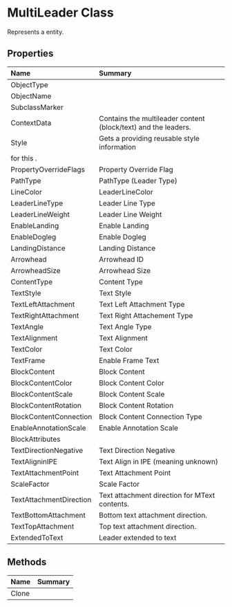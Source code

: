 # MultiLeader Class

Represents a <see cref="T:ACadSharp.Entities.MultiLeader" /> entity.

## Properties

| Name | Summary | 
| :- | :- | 
| ObjectType |  | 
| ObjectName |  | 
| SubclassMarker |  | 
| ContextData | Contains the multileader content (block/text) and the leaders. | 
| Style | Gets a <see cref="T:ACadSharp.Objects.MultiLeaderStyle" /> providing reusable style information
for this <see cref="T:ACadSharp.Entities.MultiLeader" />. | 
| PropertyOverrideFlags | Property Override Flag | 
| PathType | PathType (Leader Type) | 
| LineColor | LeaderLineColor | 
| LeaderLineType | Leader Line Type | 
| LeaderLineWeight | Leader Line Weight | 
| EnableLanding | Enable Landing | 
| EnableDogleg | Enable Dogleg | 
| LandingDistance | Landing Distance | 
| Arrowhead | Arrowhead ID | 
| ArrowheadSize | Arrowhead Size | 
| ContentType | Content Type | 
| TextStyle | Text Style | 
| TextLeftAttachment | Text Left Attachment Type | 
| TextRightAttachment | Text Right Attachement Type | 
| TextAngle | Text Angle Type | 
| TextAlignment | Text Alignment | 
| TextColor | Text Color | 
| TextFrame | Enable Frame Text | 
| BlockContent | Block Content | 
| BlockContentColor | Block Content Color | 
| BlockContentScale | Block Content Scale | 
| BlockContentRotation | Block Content Rotation | 
| BlockContentConnection | Block Content Connection Type | 
| EnableAnnotationScale | Enable Annotation Scale | 
| BlockAttributes |  | 
| TextDirectionNegative | Text Direction Negative | 
| TextAligninIPE | Text Align in IPE (meaning unknown) | 
| TextAttachmentPoint | Text Attachment Point | 
| ScaleFactor | Scale Factor | 
| TextAttachmentDirection | Text attachment direction for MText contents. | 
| TextBottomAttachment | Bottom text attachment direction. | 
| TextTopAttachment | Top text attachment direction. | 
| ExtendedToText | Leader extended to text | 

## Methods

| Name | Summary | 
| :- | :- | 
| Clone |  | 

